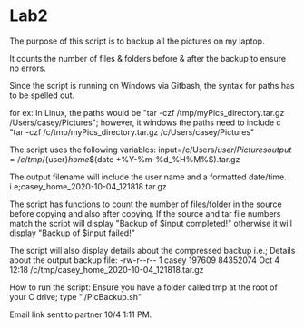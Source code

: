 # Lab2

The purpose of this script is to backup all the pictures on my laptop.

It counts the number of files & folders before & after the backup to ensure no errors.

Since the script is running on Windows via Gitbash, the syntax for paths has to be spelled out.

for ex:  In Linux, the paths would be "tar -czf /tmp/myPics_directory.tar.gz /Users/casey/Pictures"; however, it windows the paths need to include c
"tar -czf /c/tmp/myPics_directory.tar.gz /c/Users/casey/Pictures"

The script uses the following variables:
input=/c/Users/${user}/Pictures
output=/c/tmp/${user}_home_$(date +%Y-%m-%d_%H%M%S).tar.gz

The output filename will include the user name and a formatted date/time. i.e;casey_home_2020-10-04_121818.tar.gz

The script has functions to count the number of files/folder in the source before copying and also after copying.
If the source and tar file numbers match the script will display "Backup of $input completed!" otherwise it will display "Backup of $input failed!"

The script will also display details about the compressed backup 
i.e.; Details about the output backup file:
-rw-r--r-- 1 casey 197609 84352074 Oct  4 12:18 /c/tmp/casey_home_2020-10-04_121818.tar.gz

How to run the script: 
Ensure you have a folder called tmp at the root of your C drive;
type "./PicBackup.sh" 

Email link sent to partner 10/4 1:11 PM.
